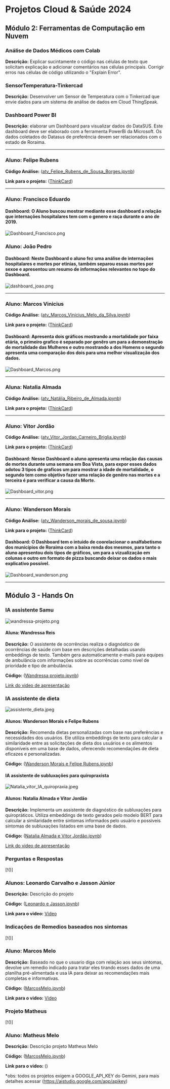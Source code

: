 # Projetos Cloud & Saúde 2024
## Módulo 2: Ferramentas de Computação em Nuvem 

### Análise de Dados Médicos com Colab
**Descrição:** Explicar sucintamente o código nas células de texto que solicitam explicação e adicionar comentários nas células principais. Corrigir erros nas células de código utilizando o "Explain Error".

### SensorTemperatura-Tinkercad
**Descrição:** Desenvolver um Sensor de Temperatura com o Tinkercad que envie dados para um sistema de análise de
dados em Cloud ThingSpeak.

### Dashboard Power BI
**Descrição:** elaborar um Dashboard para visualizar dados do DataSUS. Este dashboard deve ser elaborado com a ferramenta PowerBi da Microsoft. Os dados coletados do Datasus de preferência devem ser relacionados com o estado de Roraima. 

---
### Aluno: Felipe Rubens
**Código Análise:** ([atv_Felipe_Rubens_de_Sousa_Borges.ipynb](https://github.com/projcloudufrr/turma2024ufrr/blob/feature/Projetos%20Modulo%202/Felipe/atv_Felipe_Rubens_de_Sousa_Borges.ipynb))

**Link para o projeto:** ([ThinkCard](https://www.tinkercad.com/things/4SQ9AHTL2pP-monitortempfelipe?sharecode=RTGepJqr-uXVsKc7RJUJ8x_UsDfjqV4p6MegV7u-wIM))

---

### Aluno: Francisco Eduardo
#### Dashboard: O Aluno buscou mostrar mediante esse dashboard a relação que internações hospitalares tem com o genero e raça durante o ano de 2019.
![Dashboard_Francisco.png](https://github.com/projcloudufrr/turma2024ufrr/blob/feature/Projetos%20Modulo%202/Francisco/Dashboard_Francisco.png)

### Aluno: João Pedro
#### Dashboard: Neste Dashboard o aluno fez uma análise de internações hospitalares e mortes por etinias, também separou essas mortes por sexoe e apresentou um resumo de informações relevantes no topo do Dashboard.
![dashboard_joao.png](https://github.com/projcloudufrr/turma2024ufrr/blob/feature/Projetos%20Modulo%202/Jo%C3%A3o/dashboard_joao.png)

---

### Aluno: Marcos Vinicius
**Código Análise:** ([atv_Marcos_Vinícius_Melo_da_Silva.ipynb](https://github.com/projcloudufrr/turma2024ufrr/blob/feature/Projetos%20Modulo%202/Marcos/atv_Marcos_Vin%C3%ADcius_Melo_da_Silva.ipynb))

**Link para o projeto:** ([ThinkCard](https://www.tinkercad.com/things/kQOLLhzGwka-circuito-marcos?sharecode=xUYUkmxPdfUXh3gXA0C2ZyHaa2Skcwzs5Q49wECMvxk))

#### Dashboard: Apresenta dois gráficos mostrando a mortalidade por faixa etária, o primeiro grafico é separado por genêro um para a demonstração de mortalidade das Mulheres e outro mostrando a dos Homens o segundo apresenta uma comparação dos dois para uma melhor visualização dos dados.
![Dashboard_Marcos.png](https://github.com/projcloudufrr/turma2024ufrr/blob/feature/Projetos%20Modulo%202/Marcos/Dashboard_Marcos.png)

---

### Aluna: Natalia Almada
**Código Análise:** ([atv_Natália_Ribeiro_de_Almada.ipynb](https://github.com/projcloudufrr/turma2024ufrr/blob/feature/Projetos%20Modulo%202/Natalia/atv_Nat%C3%A1lia_Ribeiro_de_Almada.ipynb))

**Link para o projeto:** ([ThinkCard](https://www.tinkercad.com/things/6FjREF3zkdg-spectacular-maimu-projeto-cloud-natalia?sharecode=LHM568lGxgRnW5jjkUhhfXkooaRkH4sMRrP-3z_Kyx8))

---

### Aluno: Vitor Jordão
**Código Análise:** ([atv_Vitor_Jordao_Carneiro_Briglia.ipynb](https://github.com/projcloudufrr/turma2024ufrr/blob/feature/Projetos%20Modulo%202/Vitor/atv_Vitor_Jordao_Carneiro_Briglia.ipynb))

**Link para o projeto:** ([ThinkCard](https://www.tinkercad.com/things/epMCJyJiCfX-atv-2?sharecode=u7-e7KcU099hiVd0cmIkaIaVvRbCXoaIwJtrPCwD8a4))

#### Dashboard: Nesse Dashboard o aluno apresenta uma relação das causas de mortes durante uma semana em Boa Vista, para expor esses dados adotou 3 tipos de graficos um para mostrar a idade de mortalidade, o segundo tem como objetivo fazer uma relação de genêro nas mortes e a terceira é para verificar a causa da Morte.
![Dashboard_vitor.png](https://github.com/projcloudufrr/turma2024ufrr/blob/feature/Projetos%20Modulo%202/Vitor/Dashboard_vitor.png)

---

### Aluno: Wanderson Morais
**Código Análise:** ([atv_Wanderson_morais_de_sousa.ipynb](https://github.com/projcloudufrr/turma2024ufrr/blob/feature/Projetos%20Modulo%202/Wanderson/atv_Wanderson_morais_de_sousa.ipynb))

**Link para o projeto:** ([ThinkCard](https://www.tinkercad.com/things/3nglgjTBrVx-temp-wanderson/editel?sharecode=Pu7Fguk1saxgk9Deh5STQc88FkSxDLIbW1vDBR2dGVM))


#### Dashboard: O Dashboard tem o intuido de coorelacionar o analfabetismo dos municípios de Roraima com a baixa renda dos mesmos, para tanto o aluno apresentou dois tipos de gráficos, um para a vizualização em colunas e outro em formato de pizza buscando deixar os dados o mais explicativo possível. 
![Dashboard_wanderson.png](https://github.com/projcloudufrr/turma2024ufrr/blob/feature/Projetos%20Modulo%202/Wanderson/Dashboard_wanderson.png)

---

## Módulo 3 - Hands On

### IA assistente Samu

![wandressa-projeto.png](https://github.com/projcloudufrr/turma2024ufrr/blob/main/Projetos%20Modulo%203/Wandressa/wandressa-projeto.png)

#### Aluna: Wandressa Reis  

**Descrição:** O assistente de ocorrências realiza o diagnóstico de ocorrências de saúde com base em descrições detalhadas usando embeddings de texto. Também gera automaticamente e-mails para equipes de ambulância com informações sobre as ocorrências como nivel de prioridade e tipo de ambulância. 

**Código:** ([Wandressa projeto.ipynb](https://github.com/projcloudufrr/turma2024ufrr/blob/main/Projetos%20Modulo%203/Wandressa/wandressa_projeto.ipynb))

[Link do video de apresentação](https://drive.google.com/file/d/1oQ5WppDsCv3mju1ukLedUVqwRPH1tnjo/view?usp=sharing)


### IA assistente de dieta

![assistente_dieta.jpeg](https://github.com/projcloudufrr/turma2024ufrr/blob/main/Projetos%20Modulo%203/Wanderson%20e%20Felipe/assistente_dieta.jpeg)

#### Alunos: Wanderson Morais e Felipe Rubens

**Descrição:** Recomenda dietas personalizadas com base nas preferências e necessidades dos usuários. Ele utiliza embeddings de texto para calcular a similaridade entre as solicitações de dieta dos usuários e os alimentos disponíveis em uma base de dados, oferecendo recomendações de dieta eficazes e personalizadas.

**Código:** ([Wanderson Morais e Felipe Rubens.ipynb](https://github.com/projcloudufrr/turma2024ufrr/blob/main/Projetos%20Modulo%203/Wanderson%20e%20Felipe/Wanderson_e_Felipe_Assistente_de_dieta.ipynb))


#### IA assistente de subluxações para quiropraxista

![Natalia_vitor_IA_quiropraxia.jpeg](https://github.com/projcloudufrr/turma2024ufrr/blob/main/Projetos%20Modulo%203/Natalia%20e%20Vitor/Natalia_vitor_IA_quiropraxia.jpeg)

#### Alunos: Natalia Almada e Vitor Jordão

**Descrição:** Implementa um assistente de diagnóstico de subluxações para quiropráticos. Utiliza embeddings de texto gerados pelo modelo BERT para calcular a similaridade entre sintomas informados pelo usuário e possíveis sintomas de subluxações listados em uma base de dados.

**Código:** ([Natalia Almada e Vitor Jordão.ipynb](https://github.com/projcloudufrr/turma2024ufrr/blob/main/Projetos%20Modulo%203/Natalia%20e%20Vitor/natalia_vitor_assistente_luxa%C3%A7%C3%A3o.ipynb))

[Link do video de apresentação](https://drive.google.com/file/d/1E_2xmjdxZSHgi2l1GsMPUghKvMPhfjFF/view?usp=drive_link)

### Perguntas e Respostas

[!()]

### Alunos: Leonardo Carvalho e Jasson Júnior

**Descrição:** Descrição do projeto

**Código:** ([Leonardo e Jasson.ipynb](https://github.com/projcloudufrr/turma2024ufrr/blob/main/Projetos%20Modulo%203/Leonardo%20e%20Jasson/Leonardo_e_Jasson.ipynb))

**Link para o video:** [Video](https://github.com/projcloudufrr/turma2024ufrr/blob/main/Projetos%20Modulo%203/Leonardo%20e%20Jasson/Leonardo%20Carvalho%20Video%20demonstrativo.mp4)

### Indicações de Remedios baseados nos sintomas

[!()]

### Aluno: Marcos Melo

**Descrição:** Baseado no que o usuario diga com relação aos seus sintomas, devolve um remedio indicado para tratar eles tirando esses dados de uma planilha pré-alimentada e usa IA para deixar as recomendações mais completas e informativas.

**Código:** ([MarcosMelo.ipynb](https://github.com/projcloudufrr/turma2024ufrr/blob/main/Projetos%20Modulo%203/Marcos/MarcosMelo.ipynb))

**Link para o video:** [Video]( https://youtu.be/qk2lpom6kgM)

### Projeto Matheus

[!()]

### Aluno: Matheus Melo

**Descrição:** Descrição projeto Matheus Melo

**Código:** ([MarcosMelo.ipynb](https://github.com/projcloudufrr/turma2024ufrr/blob/main/Projetos%20Modulo%203/Matheus/MatheusMelo.ipynb))

**Link para o video:** ()


*obs: todos os projetos exigem a GOOGLE_API_KEY do Gemini, para mais detalhes acessar (https://aistudio.google.com/app/apikey)
